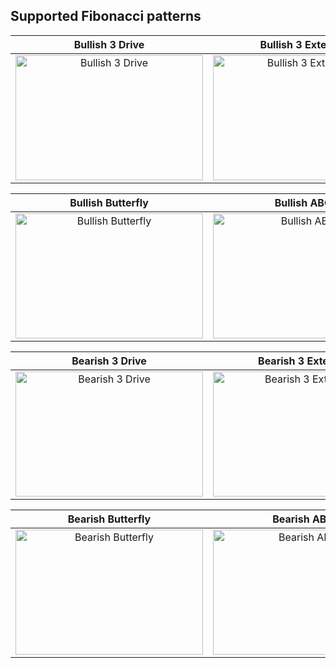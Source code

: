 ## Supported Fibonacci patterns

| Bullish 3 Drive | Bullish 3 Extension | Bullish 3 Retracement |
| :-------------: | :-------------: | :-------------: |
|<img width="300" height="200" alt="Bullish 3 Drive" src="https://github.com/user-attachments/assets/16bdbd08-6c1b-4d81-898b-baad9a12909a">|<img width="300" height="200" alt="Bullish 3 Extension" src="https://github.com/user-attachments/assets/521171ed-ef92-4753-a6ea-22d429c0639c">|<img width="300" height="200" alt="Bullish 3 Retracement" src="https://github.com/user-attachments/assets/2b3bb97f-b3a4-438c-838b-8efde5b4a6de">|

| Bullish Butterfly | Bullish ABCD | Bullish Gartley |
| :-------------: | :-------------: | :-------------: |
|<img width="300" height="200" alt="Bullish Butterfly" src="https://github.com/user-attachments/assets/a0f451bf-be89-4bb8-abc0-39d04ff69f26">|<img width="300" height="200" alt="Bullish ABCD" src="https://github.com/user-attachments/assets/be1cb075-0fc9-42f1-b83e-14585ffc20d6">|<img width="300" height="200" alt="Bullish Gartley" src="https://github.com/user-attachments/assets/ff7821f8-0426-4dc4-92c9-fbcec2f4e49d">|

| Bearish 3 Drive | Bearish 3 Extension | Bearish 3 Retracement |
| :-------------: | :-------------: | :-------------: |
|<img width="300" height="200" alt="Bearish 3 Drive" src="https://github.com/user-attachments/assets/05891bad-df3a-4122-8b3f-f5b2a1c96004">|<img width="300" height="200" alt="Bearish 3 Extension" src="https://github.com/user-attachments/assets/4ba1405c-82f6-46b0-a918-8802bb02288d">|<img width="300" height="200" alt="Bearish 3 Retracement" src="https://github.com/user-attachments/assets/6f9583bc-8651-4e65-91cb-1384c0ddc88d">|

| Bearish Butterfly | Bearish ABCD | Bearish Gartley |
| :-------------: | :-------------: | :-------------: |
|<img width="300" height="200" alt="Bearish Butterfly" src="https://github.com/user-attachments/assets/94d7d614-5291-4d78-987a-4805ecd20107">|<img width="300" height="200" alt="Bearish ABCD" src="https://github.com/user-attachments/assets/9cf875a3-627b-479d-94db-5456b901f69a">|<img width="300" height="200" alt="Bearish Gartley" src="https://github.com/user-attachments/assets/a9dd2c89-8cf6-408e-a0c3-70700eb80c59">|
